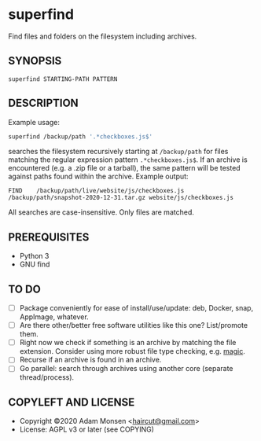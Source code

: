 # superfind

Find files and folders on the filesystem including archives.

## SYNOPSIS

```
superfind STARTING-PATH PATTERN
```

## DESCRIPTION

Example usage:

```bash
superfind /backup/path '.*checkboxes.js$'
```

searches the filesystem recursively starting at `/backup/path` for files matching the regular expression pattern `.*checkboxes.js$`. If an archive is encountered (e.g. a .zip file or a tarball), the same pattern will be tested against paths found within the archive. Example output:

```
FIND	/backup/path/live/website/js/checkboxes.js
/backup/path/snapshot-2020-12-31.tar.gz	website/js/checkboxes.js
```

All searches are case-insensitive. Only files are matched.

## PREREQUISITES

* Python 3
* GNU find

## TO DO

- [ ] Package conveniently for ease of install/use/update: deb, Docker, snap, AppImage, whatever.
- [ ] Are there other/better free software utilities like this one? List/promote them.
- [ ] Right now we check if something is an archive by matching the file extension. Consider using more robust file type checking, e.g. [magic](https://en.wikipedia.org/wiki/File_format#Magic_number).
- [ ] Recurse if an archive is found in an archive.
- [ ] Go parallel: search through archives using another core (separate thread/process).

## COPYLEFT AND LICENSE

* Copyright ©2020 Adam Monsen &lt;haircut@gmail.com&gt;
* License: AGPL v3 or later (see COPYING)
